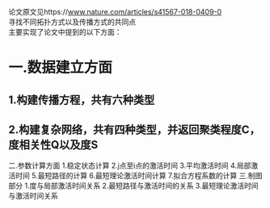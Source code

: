 论文原文见https://www.nature.com/articles/s41567-018-0409-0  
寻找不同拓扑方式以及传播方式的共同点  
主要实现了论文中提到的以下方面：  
<h1>一.数据建立方面</h1>  
<h2>  1.构建传播方程，共有六种类型</h2>  
<h2>  2.构建复杂网络，共有四种类型，并返回聚类程度C，度相关性Q以及度S</h2>  
二.参数计算方面  
  1.稳定状态计算  
  2.j点至i点的激活时间  
  3.平均激活时间  
  4.局部激活时间  
  5.最短路径的计算  
  6.最短理论激活时间计算  
  7.拟合方程系数的计算  
三.制图部分  
  1.度与局部激活时间关系  
  2.最短路径与激活时间的关系  
  3.最短理论激活时间与激活时间关系  
